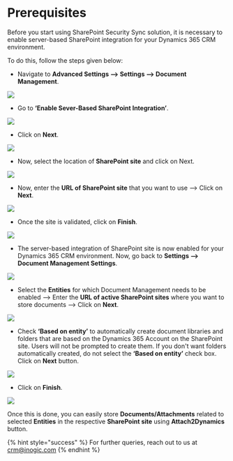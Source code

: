 # Prerequisites

Before you start using SharePoint Security Sync solution, it is necessary to enable server-based SharePoint integration for your Dynamics 365 CRM environment.&#x20;

To do this, follow the steps given below:

* Navigate to **Advanced Settings --> Settings --> Document Management**.

![](../.gitbook/assets/PRE\_1.png)

* Go to **‘Enable Sever-Based SharePoint Integration’**.

![](../.gitbook/assets/PRE\_2.png)

* Click on **Next**.

![](../.gitbook/assets/PRE\_3.png)

* Now, select the location of **SharePoint site** and click on Next.

![](../.gitbook/assets/PRE\_4.png)

* Now, enter the **URL of SharePoint site** that you want to use --> Click on **Next**.

![](../.gitbook/assets/PRE\_6.png)

* Once the site is validated, click on **Finish**.

![](../.gitbook/assets/PRE\_7.png)

* The server-based integration of SharePoint site is now enabled for your Dynamics 365 CRM environment. Now, go back to **Settings --> Document Management Settings**.

![](../.gitbook/assets/PRE\_10.png)

* Select the **Entities** for which Document Management needs to be enabled --> Enter the **URL of active SharePoint sites** where you want to store documents --> Click on **Next**.

![](<../.gitbook/assets/PRE\_11 (1).png>)

* Check **‘Based on entity’** to automatically create document libraries and folders that are based on the Dynamics 365 Account on the SharePoint site. Users will not be prompted to create them. If you don't want folders automatically created, do not select the **‘Based on entity’** check box. Click on **Next** button.

![](../.gitbook/assets/PRE\_12.png)

* Click on **Finish**.

![](<../.gitbook/assets/PRE\_14 (1).png>)

Once this is done, you can easily store **Documents/Attachments** related to selected **Entities** in the respective **SharePoint site** using **Attach2Dynamics** button.



{% hint style="success" %}
For further queries, reach out to us at [crm@inogic.com](mailto:crm@inogic.com)
{% endhint %}
